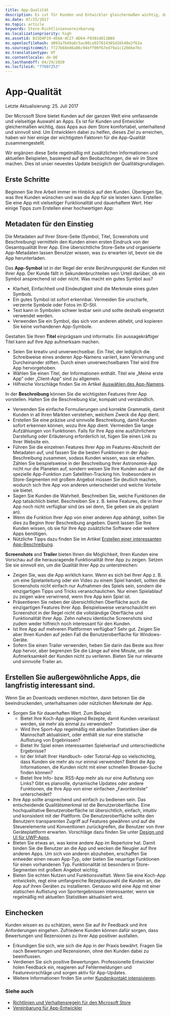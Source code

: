 ```yaml
---
title: App-Qualität
description: Es ist für Kunden und Entwickler gleichermaßen wichtig, dass Apps aus dem Store komfortabel, unterhaltend und sinnvoll sind. Um Entwicklern dabei zu helfen, dieses Ziel zu erreichen, haben wir hier einige der wichtigsten Faktoren für die App-Qualität zusammengestellt.
ms.date: 07/25/2017
ms.topic: article
keywords: Store-Richtlinienvereinbarung
ms.localizationpriority: high
ms.assetid: B15D4F19-4E6A-4C27-AD64-F03014D11BA9
ms.openlocfilehash: d093a7b49a8c5ac00ca927614365d1b548e2f63a
ms.sourcegitcommit: f727b68e86a86c94eff00f67ed79a1c12666e7bc
ms.translationtype: HT
ms.contentlocale: de-DE
ms.lasthandoff: 04/29/2020
ms.locfileid: "77607253"
---
```

# <a name="app-quality"></a>App-Qualität

Letzte Aktualisierung: 25. Juli 2017

Der Microsoft Store bietet Kunden auf der ganzen Welt eine umfassende und vielseitige Auswahl an Apps. Es ist für Kunden und Entwickler gleichermaßen wichtig, dass Apps aus dem Store komfortabel, unterhaltend und sinnvoll sind. Um Entwicklern dabei zu helfen, dieses Ziel zu erreichen, haben wir hier einige der wichtigsten Faktoren für die App-Qualität zusammengestellt.

Wir ergänzen diese Seite regelmäßig mit zusätzlichen Informationen und aktuellen Beispielen, basierend auf den Beobachtungen, die wir im Store machen. Dies ist unser neuestes Update bezüglich der Qualitätsgrundlagen.


## <a name="where-to-start"></a>Erste Schritte

Beginnen Sie Ihre Arbeit immer im Hinblick auf den Kunden. Überlegen Sie, was Ihre Kunden wünschen und was die App für sie leisten kann. Erstellen Sie eine App mit vielseitiger Funktionalität und dauerhaftem Wert. Hier einige Tipps zum Erstellen einer hochwertigen App:


## <a name="metadata-is-key"></a>Metadaten für den Einstieg

Die Metadaten auf Ihrer Store-Seite (Symbol, Titel, Screenshots und Beschreibung) vermitteln den Kunden einen ersten Eindruck von der Gesamtqualität Ihrer App. Eine übersichtliche Store-Seite und organisierte App-Metadaten lassen Benutzer wissen, was zu erwarten ist, bevor sie die App herunterladen.

Das **App-Symbol** ist in der Regel der erste Berührungspunkt der Kunden mit Ihrer App. Der Kunde fällt in Sekundenbruchteilen sein Urteil darüber, ob ein Symbol ansprechend ist oder nicht. Was macht ein gutes Symbol aus?

- Klarheit, Einfachheit und Eindeutigkeit sind die Merkmale eines guten Symbols.
- Ein gutes Symbol ist sofort erkennbar. Vermeiden Sie unscharfe, verzerrte Symbole oder Fotos im ID-Stil.
- Text kann in Symbolen schwer lesbar sein und sollte deshalb eingesetzt verwendet werden.
- Verwenden Sie ein Symbol, das sich von anderen abhebt, und kopieren Sie keine vorhandenen App-Symbole.

Gestalten Sie Ihren **Titel** einprägsam und informativ. Ein aussagekräftiger Titel kann auf Ihre App aufmerksam machen.

- Seien Sie kreativ und unverwechselbar. Ein Titel, der lediglich die Schreibweise eines anderen App-Namens variiert, kann Verwirrung und Durcheinander stiften. Durch einen unverwechselbaren Titel wird Ihre App hervorgehoben.
- Wählen Sie einen Titel, der Informationen enthält. Titel wie „Meine erste App” oder „Client-App” sind zu allgemein.
- Hilfreiche Vorschläge finden Sie im Artikel [Auswählen des App-Namens](https://docs.microsoft.com/windows/uwp/publish/create-your-app-by-reserving-a-name#choosing-your-apps-name).

In der **Beschreibung** können Sie die wichtigsten Features Ihrer App vorstellen. Halten Sie die Beschreibung klar, kompakt und verständlich.

- Verwenden Sie einfache Formulierungen und korrekte Grammatik, damit Kunden in all Ihren Märkten verstehen, welchem Zweck die App dient.
- Erstellen Sie eine präzise und sinnvolle Beschreibung, damit Kunden sofort erkennen können, wozu Ihre App dient. Vermeiden Sie lange Aufzählungen von Funktionen. Falls für Ihre App eine ausführlichere Darstellung oder Erläuterung erforderlich ist, fügen Sie einen Link zu Ihrer Website ein.
- Führen Sie die einzelnen Features Ihrer App im Features-Abschnitt der Metadaten auf, und fassen Sie die besten Funktionen in der App-Beschreibung zusammen, sodass Kunden wissen, was sie erhalten. Zählen Sie beispielsweise in der Beschreibung Ihrer Astronomie-App nicht nur die Planeten auf, sondern weisen Sie Ihre Kunden auch auf die spezielle App-Funktion zum Satelliten-Tracking hin. Insbesondere in Store-Segmenten mit großem Angebot müssen Sie deutlich machen, wodurch sich Ihre App von anderen unterscheidet und welche Vorteile sie bietet.
- Sagen Sie Kunden die Wahrheit. Beschreiben Sie, welche Funktionen die App tatsächlich bietet. Beschreiben Sie z. B. keine Features, die in Ihrer App noch nicht verfügbar sind (es sei denn, Sie geben sie als geplant an).
- Wenn die Funktion Ihrer App von einer anderen App abhängt, sollten Sie dies zu Beginn Ihrer Beschreibung angeben. Damit lassen Sie Ihre Kunden wissen, ob sie für Ihre App zusätzliche Software oder weitere Apps benötigen.
- Nützliche Tipps dazu finden Sie im Artikel [Erstellen einer interessanten App-Beschreibung](https://docs.microsoft.com/windows/uwp/publish/write-a-great-app-description).

**Screenshots** and **Trailer** bieten Ihnen die Möglichkeit, Ihren Kunden eine Vorschau auf die herausragende Funktionalität Ihrer App zu zeigen. Setzen Sie sie sinnvoll ein, um die Qualität Ihrer App zu unterstreichen:

- Zeigen Sie, was die App wirklich kann. Wenn es sich bei Ihrer App z. B. um eine Spielanleitung oder ein Video zu einem Spiel handelt, sollten die Screenshots nicht einfach nur Aufnahmen des Spiels sein, sondern die einzigartigen Tipps und Tricks veranschaulichen. Nur einen Spielablauf zu zeigen wäre verwirrend, wenn Ihre App kein Spiel ist.
- Präsentieren Sie neben der übersichtlichen Oberfläche auch die einzigartigen Features Ihrer App. Beispielsweise veranschaulicht ein Screenshot in der Regel nicht die vollständige Oberfläche und Funktionalität Ihrer App. Zehn nahezu identische Screenshots sind zudem weder hilfreich noch interessant für den Kunden.
- Ist Ihre App auf mehreren Plattformen verfügbar? Sehr gut. Zeigen Sie aber Ihren Kunden auf jeden Fall die Benutzeroberfläche für Windows-Geräte.
- Sofern Sie einen Trailer verwenden, heben Sie darin das Beste aus Ihrer App hervor, aber begrenzen Sie die Länge auf eine Minute, um die Aufmerksamkeit der Kunden nicht zu verlieren. Bieten Sie nur relevante und sinnvolle Trailer an.


## <a name="create-amazing-apps-with-staying-power"></a>Erstellen Sie außergewöhnliche Apps, die langfristig interessant sind.

Wenn Sie an Downloads verdienen möchten, dann betonen Sie die beeindruckenden, unterhaltsamen oder nützlichen Merkmale der App.

- Sorgen Sie für dauerhaften Wert. Zum Beispiel:
    - Bietet Ihre Koch-App genügend Rezepte, damit Kunden veranlasst werden, sie mehr als einmal zu verwenden?
    - Wird Ihre Sport-App regelmäßig mit aktuellen Statistiken über die Mannschaft aktualisiert, oder enthält sie nur eine statische Auflistung von Ergebnissen?
    - Bietet Ihr Spiel einen interessanten Spielverlauf und unterschiedliche Ergebnisse?
    - Ist der Inhalt Ihrer Handbuch- oder Tutorial-App so vielschichtig, dass Kunden sie mehr als nur einmal verwenden? Bietet die App Informationen, die Kunden nicht mit einer schnellen Browser-Suche finden können?
    - Bietet Ihre Info- bzw. RSS-App mehr als nur eine Auflistung von Links? Gibt es planvolle, dynamische Updates oder andere Funktionen, die Ihre App von einer einfachen „Favoritenliste” unterscheidet?
- Ihre App sollte ansprechend und einfach zu bedienen sein. Das entscheidende Qualitätsmerkmal ist die Benutzeroberfläche. Eine hochqualitative Benutzeroberfläche ist übersichtlich, einfach, intuitiv und konsistent mit der Plattform. Die Benutzeroberfläche sollte den Benutzern transparenten Zugriff auf Features gewähren und auf die Steuerelemente und Konventionen zurückgreifen, die Benutzer von ihrer Geräteplattform erwarten. Vorschläge dazu finden Sie unter [Design und UI für UWP-Apps](https://developer.microsoft.com/windows/apps/design).
- Bieten Sie etwas an, was keine andere App im Repertoire hat. Damit binden Sie die Benutzer an die App und wecken die Neugier auf Ihre anderen Apps. Um sich von anderen abzuheben, erschaffen Sie entweder einen neuen App-Typ, oder bieten Sie neuartige Funktionen für einen vorhandenen Typ. Funktionalität ist besonders in Store-Segmenten mit großem Angebot wichtig.
- Bieten Sie echten Nutzen und Funktionsvielfalt. Wenn Sie eine Koch-App entwickeln, regt eine umfangreiche Rezeptauswahl die Kunden an, die App auf ihren Geräten zu installieren. Genauso wird eine App mit einer statischen Auflistung von Sportergebnissen interessanter, wenn sie regelmäßig mit aktuellen Statistiken aktualisiert wird.


## <a name="check-in"></a>Einchecken

Kunden wissen es zu schätzen, wenn Sie auf ihr Feedback und ihre Anforderungen eingehen. Zufriedene Kunden können dafür sorgen, dass Bewertungen und Rezensionen zu Ihrer App positiver ausfallen.

- Erkundigen Sie sich, wie sich die App in der Praxis bewährt. Fragen Sie nach Bewertungen und Rezensionen, ohne den Kunden dabei zu beeinflussen.
- Verdienen Sie sich positive Bewertungen. Professionelle Entwickler holen Feedback ein, reagieren auf Fehlermeldungen und Featurevorschläge und sorgen aktiv für App-Updates.
- Weitere Informationen finden Sie unter [Kundenkontakt intensivieren](https://developer.microsoft.com/store/engage).


### <a name="see-also"></a>Siehe auch

- [Richtlinien und Verhaltensregeln für den Microsoft Store](store-policies-and-code-of-conduct.md)
- [Vereinbarung für App-Entwickler](https://docs.microsoft.com/legal/windows/agreements/app-developer-agreement)